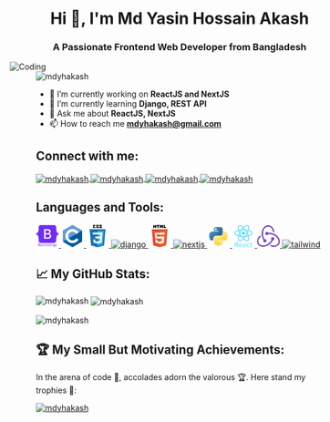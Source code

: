 <h1 align="center">Hi 👋, I'm Md Yasin Hossain Akash</h1>
<h3 align="center">A Passionate Frontend Web Developer from Bangladesh</h3>

<img align="right" alt="Coding" width="250" src="https://granroyalleigarape.com.br/wp-content/uploads/2021/05/programmer.gif" style="margin-right: 300px;">

<p align="left">
  <img src="https://komarev.com/ghpvc/?username=mdyhakash&label=Profile%20views&color=0e75b6&style=flat" alt="mdyhakash" />
</p>

- 🔭 I’m currently working on **ReactJS and NextJS**
- 🌱 I’m currently learning **Django, REST API**
- 💬 Ask me about **ReactJS, NextJS**
- 📫 How to reach me **mdyhakash@gmail.com**

## Connect with me:

<p align="left">
  <a href="https://twitter.com/mdyhakash" target="blank">
    <img align="center" src="https://raw.githubusercontent.com/rahuldkjain/github-profile-readme-generator/master/src/images/icons/Social/twitter.svg" alt="mdyhakash" height="30" width="40" />
  </a>
  <a href="https://linkedin.com/in/mdyhakash" target="blank">
    <img align="center" src="https://raw.githubusercontent.com/rahuldkjain/github-profile-readme-generator/master/src/images/icons/Social/linked-in-alt.svg" alt="mdyhakash" height="30" width="40" />
  </a>
  <a href="https://fb.com/mdyhakash" target="blank">
    <img align="center" src="https://raw.githubusercontent.com/rahuldkjain/github-profile-readme-generator/master/src/images/icons/Social/facebook.svg" alt="mdyhakash" height="30" width="40" />
  </a>
  <a href="https://instagram.com/mdyhakash" target="blank">
    <img align="center" src="https://raw.githubusercontent.com/rahuldkjain/github-profile-readme-generator/master/src/images/icons/Social/instagram.svg" alt="mdyhakash" height="30" width="40" />
  </a>
</p>

## Languages and Tools:

<p align="left"> 
  <a href="https://getbootstrap.com" target="_blank" rel="noreferrer">
    <img src="https://raw.githubusercontent.com/devicons/devicon/master/icons/bootstrap/bootstrap-plain-wordmark.svg" alt="bootstrap" width="40" height="40"/>
  </a> 
  <a href="https://www.cprogramming.com/" target="_blank" rel="noreferrer">
    <img src="https://raw.githubusercontent.com/devicons/devicon/master/icons/c/c-original.svg" alt="c" width="40" height="40"/>
  </a> 
  <a href="https://www.w3schools.com/css/" target="_blank" rel="noreferrer">
    <img src="https://raw.githubusercontent.com/devicons/devicon/master/icons/css3/css3-original-wordmark.svg" alt="css3" width="40" height="40"/>
  </a> 
  <a href="https://www.djangoproject.com/" target="_blank" rel="noreferrer">
    <img src="https://cdn.worldvectorlogo.com/logos/django.svg" alt="django" width="40" height="40"/>
  </a> 
  <a href="https://www.w3.org/html/" target="_blank" rel="noreferrer">
    <img src="https://raw.githubusercontent.com/devicons/devicon/master/icons/html5/html5-original-wordmark.svg" alt="html5" width="40" height="40"/>
  </a> 
  <a href="https://nextjs.org/" target="_blank" rel="noreferrer">
    <img src="https://cdn.worldvectorlogo.com/logos/nextjs-2.svg" alt="nextjs" width="40" height="40"/>
  </a> 
  <a href="https://www.python.org" target="_blank" rel="noreferrer">
    <img src="https://raw.githubusercontent.com/devicons/devicon/master/icons/python/python-original.svg" alt="python" width="40" height="40"/>
  </a> 
  <a href="https://reactjs.org/" target="_blank" rel="noreferrer">
    <img src="https://raw.githubusercontent.com/devicons/devicon/master/icons/react/react-original-wordmark.svg" alt="react" width="40" height="40"/>
  </a> 
  <a href="https://redux.js.org" target="_blank" rel="noreferrer">
    <img src="https://raw.githubusercontent.com/devicons/devicon/master/icons/redux/redux-original.svg" alt="redux" width="40" height="40"/>
  </a> 
  <a href="https://tailwindcss.com/" target="_blank" rel="noreferrer">
    <img src="https://www.vectorlogo.zone/logos/tailwindcss/tailwindcss-icon.svg" alt="tailwind" width="40" height="40"/>
  </a> 
</p>

## 📈 My GitHub Stats:

<p><img align="left" src="https://github-readme-stats.vercel.app/api/top-langs?username=mdyhakash&show_icons=true&locale=en&layout=compact&theme=radical" alt="mdyhakash" /></p>

<p>&nbsp;<img align="center" src="https://github-readme-stats.vercel.app/api?username=mdyhakash&show_icons=true&locale=en&theme=radical" alt="mdyhakash" /></p>

<p><img align="center" src="https://github-readme-streak-stats.herokuapp.com/?user=mdyhakash&theme=radical" alt="mdyhakash" /></p>

## 🏆 My Small But Motivating Achievements:

In the arena of code 🏁, accolades adorn the valorous 🏆. Here stand my trophies 🏅:

<p align="left">
  <a href="https://github.com/ryo-ma/github-profile-trophy">
    <img src="https://github-profile-trophy.vercel.app/?username=mdyhakash&theme=dracula" alt="mdyhakash" />
  </a>
</p>

